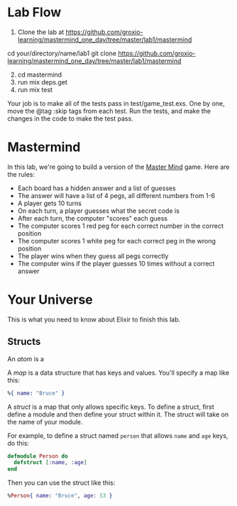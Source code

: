 # Lab Flow

1. Clone the lab at https://github.com/groxio-learning/mastermind_one_day/tree/master/lab1/mastermind

  cd your/directory/name/lab1
  git clone https://github.com/groxio-learning/mastermind_one_day/tree/master/lab1/mastermind

2. cd mastermind
3. run mix deps.get
4. run mix test

Your job is to make all of the tests pass in test/game_test.exs. One by one, move the @tag :skip tags from each test. Run the tests, and make the changes in the code to make the test pass. 


# Mastermind

In this lab, we're going to build a version of the [Master Mind](http://www.webgamesonline.com/mastermind/) game. Here are the rules: 

- Each board has a hidden answer and a list of guesses
- The answer will have a list of 4 pegs, all different numbers from 1-6
- A player gets 10 turns
- On each turn, a player guesses what the secret code is
- After each turn, the computer "scores" each guess
- The computer scores 1 red peg for each correct number in the correct position
- The computer scores 1 white peg for each correct peg in the wrong position
- The player wins when they guess all pegs correctly
- The computer wins if the player guesses 10 times without a correct answer

# Your Universe

This is what you need to know about Elixir to finish this lab. 

## Structs

An *atom* is a 

A *map* is a data structure that has keys and values. You'll specify a map like this: 

```Elixir
%{ name: "Bruce" }
```

A *struct* is a map that only allows specific keys. To define a struct, first define a module and then define your struct within it. The struct will take on the name of your module. 

For example, to define a struct named `person` that allows `name` and `age` keys, do this: 

```Elixir
defmodule Person do
  defstruct [:name, :age]
end
```

Then you can use the struct like this: 

```Elixir
%Person{ name: "Bruce", age: 53 }
```
